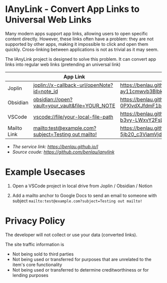 # IAnyLink - Convert App Links to Universal Web Links

Many modern apps support app links, allowing users to open specific content directly. However, these links often have a problem: they are not supported by other apps, making it impossible to click and open them quickly. Cross-linking between applications is not as trivial as it may seem.

The IAnyLink project is designed to solve this problem. It can convert app links into regular web links (pretending an universal link)


<table>
  <thead>
    <tr>
      <th></th>
      <th>App Link</th>
      <th>Web Link</th>
    </tr>
  </thead>
  <tbody>
    <tr>
      <td>Joplin</td>
      <td><a href="joplin://x-callback-url/openNote?id=note_id">joplin://x-callback-url/openNote?id=note_id</a></td>
      <td><a href="https://benlau.github.io/l/u/am9wbGluOi8veC1jYWxsYmFjay11cmwvb3Blbk5vdGU_aWQ9bm90ZV9pZA==">https://benlau.github.io/l/u/am9wbGluOi8veC1jYWxsYmFj<br>ay11cmwvb3Blbk5vdGU_aWQ9bm90ZV9pZA==</a></td>
    </tr>
    <tr>
      <td>Obsidian</td>
      <td><a href="obsidian://open?vault=your_vault&file=YOUR_NOTE">obsidian://open?vault=your_vault&file=YOUR_NOTE</a></td>
      <td><a href="https://benlau.github.io/l/u/b2JzaWRpYW46Ly9vcGVuP3ZhdWx0PXlvdXJfdmF1bHQmZmlsZT1ZT1VSX05PVEU=">https://benlau.github.io/l/u/b2JzaWRpYW46Ly9vcGVuP3ZhdWx<br>0PXlvdXJfdmF1bHQmZmlsZT1ZT1VSX05PVEU=</a></td>
    </tr>
    <tr>
      <td>VSCode</td>
      <td><a href="vscode://file/your-local-file-path">vscode://file/your-local-file-path</a></td>
      <td><a href="https://benlau.github.io/l/u/dnNjb2RlOi8vZmlsZS95b3VyLWxvY2FsLWzpbGUtcGF0aA==">https://benlau.github.io/l/u/dnNjb2RlOi8vZmlsZS95<br>b3vy-LWxvY2FsLWzpbGUtcGF0aA==</a></td>
    </tr>
    <tr>
      <td>Mailto Link</td>
      <td><a href="mailto:test@example.com?subject=Testing out mailto!">mailto:test@example.com?subject=Testing out mailto!</a></td>
      <td><a href="https://benlau.github.io/l/u/bWFpbHRvOnRlc3RAZXhhbXBsZS5jb20_c3ViamVjdD1UZXN0aW5nIG91dCBtYWlsdG8h">https://benlau.github.io/l/u/bWFpbHRvOnRlc3RAZXhhbXBsZS<br>5jb20_c3ViamVjdD1UZXN0aW5nIG91dCBtYWlsdG8h</a></td>
    </tr>
  </tbody>
</table>

- *The service link: https://benlau.github.io/l*
- *Source coude: https://github.com/benlau/ianylink*

# Example Usecases

1) Open a VSCode project in local drive from Joplin / Obsidian / Notion

2) Add a mailto anchor to Google Docs to send an email to someone with subject `mailto:test@example.com?subject=Testing out mailto!`

# Privacy Policy

The developer will not collect or use your data (converted links).

The site traffic information is

- Not being sold to third parties
- Not being used or transferred for purposes that are unrelated to the item's core functionality
- Not being used or transferred to determine creditworthiness or for lending purposes


